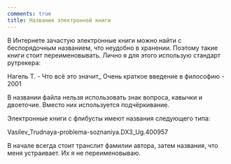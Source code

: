 ```yaml
---
comments: true
title: Название электронной книги
---
```


В Интернете зачастую электронные книги можно найти с беспорядочным названием, что неудобно в хранении. Поэтому такие книги стоит переименовывать. Лично я для этого использую стандарт рутрекера:

Нагель Т. - Что всё это значит_ Очень краткое введение в философию - 2001

В названии файла нельзя использовать знак вопроса, кавычки и двоеточие. Вместо них используется подчёркивание.

Электронные книги с флибусты имеют названия следующего типа:

Vasilev_Trudnaya-problema-soznaniya.DX3_Ug.400957

В начале всегда стоит транслит фамилии автора, затем названия, что меня устраивает. Их я не переименовываю.